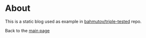 # About

This is a static blog used as example in [bahmutov/triple-tested](https://github.com/bahmutov/triple-tested) repo.

Back to the [main page](/)
